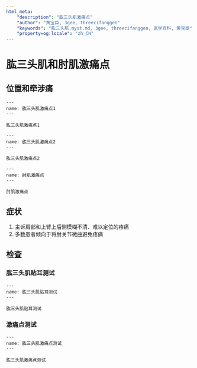 ```yaml
---
html_meta:
    "description": "肱三头肌激痛点"
    "author": "黄宝臣, 3gee, threecifanggen"
    "keywords": "肱三头肌.myst.md, 3gee, threecifanggen, 医学百科, 黄宝臣"
    "property=og:locale": "zh_CN"
---
```


# 肱三头肌和肘肌激痛点

## 位置和牵涉痛

```{figure} assets/img/2022-01-21-11-10-34.png
---
name: 肱三头肌激痛点1
---

肱三头肌激痛点1
```

```{figure} assets/img/2022-01-21-11-11-18.png
---
name: 肱三头肌激痛点2
---

肱三头肌激痛点2
```

```{figure} assets/img/2022-01-21-11-11-39.png
---
name: 肘肌激痛点
---

肘肌激痛点
```

## 症状

1. 主诉肩部和上臂上后侧模糊不清、难以定位的疼痛
2. 多数患者倾向于将肘关节微曲避免疼痛

## 检查

### 肱三头肌贴耳测试

```{figure} assets/img/2022-01-21-11-13-51.png
---
name: 肱三头肌贴耳测试
---

肱三头肌贴耳测试
```

### 激痛点测试

```{figure} assets/img/2022-01-21-11-14-23.png
---
name: 肱三头肌激痛点测试
---

肱三头肌激痛点测试
```